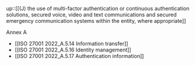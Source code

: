 up::[[(J) the use of multi-factor authentication or continuous authentication solutions, secured voice, video and text communications and secured emergency communication systems within the entity, where appropriate]]

Annex A
- [[ISO 27001 2022_A.5.14 Information transfer]]
- [[ISO 27001 2022_A.5.16 Identity management]]
- [[ISO 27001 2022_A.5.17 Authentication information]]